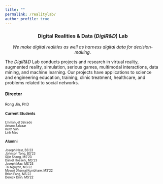 ```yaml
---
title: ""
permalink: /realitylab/
author_profile: true
---
```

<h3 align="center">Digital Realities & Data (<i>DigiR&D</i>) Lab</h3>
<p align="center"><i>We make digital realities as well as harness digital data for decision-making.</i></p>

The <i>DigiR&D</i> Lab conducts projects and research in virtual reality, augmented reality, simulation, serious games, multimodal interactions, data mining, and machine learning. Our projects have applications to science and engineering education, training, clinic treatment, healthcare, and problems related to social networks.

#### Director
<small>Rong Jin, PhD<br>


#### Current Students
<small>
Emmanuel Salcedo<br>
Artuno Salazar<br>
Keith Sun<br>
Linh Mac<br>
</small>
  
#### Alumni
<small>
Joseph Nasr, BS'23<br>
Johnson Tong, BS'23<br>
Sijie Shang, MS'23<br>
Daniel Hosseni, MS'23<br>
Joseph Maa, MS'23<br>
Tai Nguyen, MS'22<br>
Mayuri Dhanraj Kumbhare, MS'22<br>
Brian Fang, MS'22<br>
Dereck Dinh, MS'22<br>
</small>



